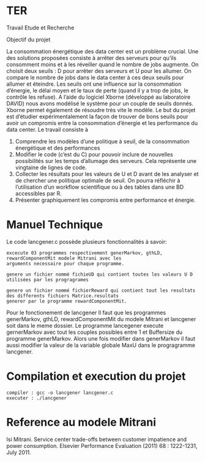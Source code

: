 # TER

Travail Etude et Recherche

Objectif du projet

La consommation énergétique des data center est un problème crucial. Une des
solutions proposées consiste à arrêter des serveurs pour qu’ils consomment moins et à
les réveiller quand le nombre de jobs augmente. On choisit deux seuils : D pour arrêter
des serveurs et U pour les allumer. On compare le nombre de jobs dans le data center à
ces deux seuils pour allumer et éteindre. Les seuils ont une influence sur la
consommation d’énergie, le délai moyen et le taux de perte (quand il y a trop de jobs, le
contrôle les refuse).
A l’aide du logiciel Xborne (développé au laboratoire DAVID) nous avons modélisé le
système pour un couple de seuils donnés. Xborne permet également de résoudre très
vite le modèle.
Le but du projet est d’étudier expérimentalement la façon de trouver de bons seuils pour
avoir un compromis entre la consommation d’énergie et les performance du data center.
Le travail consiste à
1. Comprendre les modèles d’une politique à seuil, de la consommation énergétique
et des performances
2. Modifier le code (c’est du C) pour pouvoir inclure de nouvelles possibilités sur les
temps d’allumage des serveurs. Cela représente une vingtaine de lignes de code.
3. Collecter les résultats pour les valeurs de U et D avant de les analyser et de
chercher une politique optimale de seuil. On pourra réfléchir à l’utilisation d’un
workflow scientifique ou à des tables dans une BD accessibles par R.
4. Présenter graphiquement les compromis entre performance et énergie.

# Manuel Technique
   
Le code lancgener.c possède plusieurs fonctionnalités à savoir:

    excecute 03 programmes respectivement generMarkov, gthLD, rewardComponentMit modele Mitrani avec les 
    arguments necessaire pour chaque programme.

    genere un fichier nommé fichieUD qui contient toutes les valeurs U D utilisées par les progragrames

    genere un fichier nommé fichierReward qui contient tout les resultats des differents fichiers Matrice.resultats 
    generer par le programme rewardComponentMit.
    

Pour le fonctionement de lancgener Il faut que les programmes generMarkov, gthLD, rewardComponentMit du modele Mitrani et 
lancgener soit dans le meme dossier. Le programme lancegener execute gernerMarkov avec tout les couples possibles entre 1 
et Buffersize du programme generMarkov. Alors une fois modifier dans generMarkov il faut aussi modifier la valeur de la variable globale MaxU dans le progragramme lancgener.

# Compilation et execution du projet

    compiler : gcc -o lancgener lancgener.c
    executer : ./lancgener
    
# Reference au modele Mitrani
Isi Mitrani. Service center trade-offs between customer impatience and power consumption.
Elsevier Performance Evaluation (2011) 68 : 1222-1231, July 2011.

